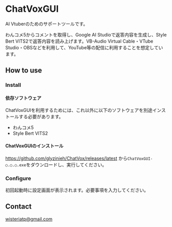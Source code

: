 # ChatVoxGUI

AI Vtuberのためのサポートツールです。

わんコメ5からコメントを取得し、Google AI Studioで返答内容を生成し、Style Bert VITS2で返答内容を読み上げます。VB-Audio Virtual Cable・VTube Studio・OBSなどを利用して、YouTube等の配信に利用することを想定しています。

## How to use

### Install

#### 依存ソフトウェア

ChatVoxGUIを利用するためには、これ以外に以下のソフトウェアを別途インストールする必要があります。

- わんコメ5
- Style Bert VITS2

#### ChatVoxGUIのインストール

https://github.com/glyzinieh/ChatVox/releases/latest から`ChatVoxGUI-○.○.○.exe`をダウンロードし、実行してください。

### Configure

初回起動時に設定画面が表示されます。必要事項を入力してください。

## Contact

[wisteriatp@gmail.com](mailto:wisteiratp@gmail.com)
